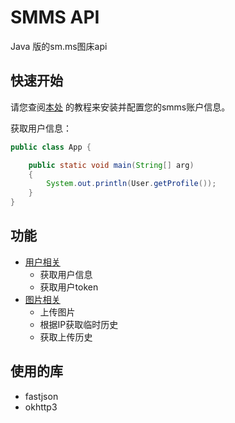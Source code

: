 # SMMS API
Java 版的sm.ms图床api
## 快速开始
请您查阅[本处](https://github.com/WangTingZheng/smms/wiki/Basic) 的教程来安装并配置您的smms账户信息。

获取用户信息：
```java
public class App {

    public static void main(String[] arg)
    {
        System.out.println(User.getProfile());
    }
}
```
## 功能

- [用户相关](https://github.com/WangTingZheng/smms/wiki/User)
  - 获取用户信息
  - 获取用户token
- [图片相关](https://github.com/WangTingZheng/smms/wiki/Image)
  - 上传图片
  - 根据IP获取临时历史
  - 获取上传历史
  
## 使用的库
- fastjson
- okhttp3
